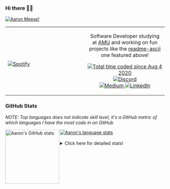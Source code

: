 ### Hi there 👋🏻
[![Aaron Meese!](https://user-images.githubusercontent.com/17814535/88975338-a2aabf00-d27f-11ea-963f-8a19608716b4.png)](https://github.com/ajmeese7/readme-ascii "README ASCII")

<!-- Modified from project here: https://github.com/novatorem/novatorem -->
<table width="100%"> 
  <tr>
  <td width="50%">
      
&nbsp; <br> [![Spotify](https://ajmeese7.vercel.app/api/spotify)](https://open.spotify.com/user/ajmeese)

  </td>
  <td width="50%">
    <p align="center">
    Software Developer studying at <a href="https://www.amu.apus.edu/">AMU</a> and working on fun 
    projects like the <a href="https://github.com/ajmeese7/readme-ascii">readme-ascii</a> one featured above!
    </p>
    <p align="center">
      <a href="https://wakatime.com/@f726891d-3b02-46cd-9b60-e8c59f9e2b14">
        <img src="https://wakatime.com/badge/user/f726891d-3b02-46cd-9b60-e8c59f9e2b14.svg" alt="Total time coded since Aug 4 2020" title="WakaTime" />
      </a>
      <a href="http://link.aaronmeese.com/discord">
        <img src="https://img.shields.io/badge/discord-ajmeese7%234835-369?style=flat-square&logo=discord&logoColor=white&color=purple" alt="Discord" title="Discord">
      </a>
      <br />
      <a href="https://link.aaronmeese.com/medium">
        <img src="https://img.shields.io/badge/medium-ajmeese7-1DB954?style=flat-square&logo=medium&logoColor=white" alt="Medium" title="Medium">
      </a>
      <a href="https://link.aaronmeese.com/linkedin">
        <img src="https://img.shields.io/badge/linkedIn-aaronmeese-1DB954?style=flat-square&logo=linkedin&logoColor=white&color=blue" alt="LinkedIn" title="LinkedIn">
      </a>
    </p>
  </td>

</table>

[//]: <> (The `&nbsp;` is to have Aphelion take up more space)

### GitHub Stats ###
*NOTE: Top languages does not indicate skill level, it's a GitHub metric of which languages I have the most code in on GitHub*

<a href="https://profile-summary-for-github.com/user/ajmeese7">
  <img align="left" height="170px" src="https://github-readme-stats.vercel.app/api?username=ajmeese7&show_icons=true&line_height=27&count_private=true&include_all_commits=true" alt="Aaron's GitHub stats"/>
  <img src="https://github-readme-stats.vercel.app/api/top-langs/?username=ajmeese7&hide_langs_below=5&layout=compact" alt="Aaron's language stats"/>
</a>

<br />
<br />
<details>
<summary>Click here for detailed stats!</summary>

### :zap: Recent Activity
<!--START_SECTION:activity-->
1. 💪 Opened PR [#5101](https://github.com/openemr/openemr/pull/5101) in [openemr/openemr](https://github.com/openemr/openemr)
2. ❌ Closed PR [#5091](https://github.com/openemr/openemr/pull/5091) in [openemr/openemr](https://github.com/openemr/openemr)
3. 🗣 Commented on [#5091](https://github.com/openemr/openemr/issues/5091) in [openemr/openemr](https://github.com/openemr/openemr)
4. 🗣 Commented on [#5091](https://github.com/openemr/openemr/issues/5091) in [openemr/openemr](https://github.com/openemr/openemr)
5. 🎉 Merged PR [#8](https://github.com/ajmeese7/where-temperature/pull/8) in [ajmeese7/where-temperature](https://github.com/ajmeese7/where-temperature)
<!--END_SECTION:activity-->

### 🧐 Waka Stats
<!--START_SECTION:waka-->
![Code Time](http://img.shields.io/badge/Code%20Time-938%20hrs%2046%20mins-blue)

**🐱 My GitHub Data** 

> 🏆 504 Contributions in the Year 2022
 > 
> 📦 356.8 kB Used in GitHub's Storage 
 > 
> 💼 Opted to Hire
 > 
> 📜 71 Public Repositories 
 > 
> 🔑 26 Private Repositories  
 > 
**I'm an Early 🐤** 

```text
🌞 Morning    267 commits    ██████░░░░░░░░░░░░░░░░░░░   25.36% 
🌆 Daytime    383 commits    █████████░░░░░░░░░░░░░░░░   36.37% 
🌃 Evening    390 commits    █████████░░░░░░░░░░░░░░░░   37.04% 
🌙 Night      13 commits     ░░░░░░░░░░░░░░░░░░░░░░░░░   1.23%

```
📅 **I'm Most Productive on Tuesday** 

```text
Monday       123 commits    ███░░░░░░░░░░░░░░░░░░░░░░   11.68% 
Tuesday      177 commits    ████░░░░░░░░░░░░░░░░░░░░░   16.81% 
Wednesday    134 commits    ███░░░░░░░░░░░░░░░░░░░░░░   12.73% 
Thursday     152 commits    ███░░░░░░░░░░░░░░░░░░░░░░   14.43% 
Friday       124 commits    ███░░░░░░░░░░░░░░░░░░░░░░   11.78% 
Saturday     169 commits    ████░░░░░░░░░░░░░░░░░░░░░   16.05% 
Sunday       174 commits    ████░░░░░░░░░░░░░░░░░░░░░   16.52%

```


📊 **This Week I Spent My Time On** 

```text
⌚︎ Time Zone: America/New_York

💬 Programming Languages: 
PHP                      6 hrs 47 mins       ██████░░░░░░░░░░░░░░░░░░░   25.46% 
Markdown                 5 hrs 26 mins       █████░░░░░░░░░░░░░░░░░░░░   20.41% 
JavaScript               4 hrs 29 mins       ████░░░░░░░░░░░░░░░░░░░░░   16.87% 
JSON                     2 hrs 54 mins       ██░░░░░░░░░░░░░░░░░░░░░░░   10.92% 
TypeScript               2 hrs 49 mins       ██░░░░░░░░░░░░░░░░░░░░░░░   10.58%

🐱‍💻 Projects: 
openemr                  8 hrs 14 mins       ███████░░░░░░░░░░░░░░░░░░   30.89% 
sleep-from-home          4 hrs 53 mins       ████░░░░░░░░░░░░░░░░░░░░░   18.34% 
Unknown Project          4 hrs 21 mins       ████░░░░░░░░░░░░░░░░░░░░░   16.33% 
meese.enterprises        3 hrs 26 mins       ███░░░░░░░░░░░░░░░░░░░░░░   12.93% 
my-homepage              2 hrs 30 mins       ██░░░░░░░░░░░░░░░░░░░░░░░   9.4%

```

**I Mostly Code in JavaScript** 

```text
JavaScript               32 repos            █████████████░░░░░░░░░░░░   51.61% 
HTML                     8 repos             ███░░░░░░░░░░░░░░░░░░░░░░   12.9% 
Java                     4 repos             █░░░░░░░░░░░░░░░░░░░░░░░░   6.45% 
Python                   4 repos             █░░░░░░░░░░░░░░░░░░░░░░░░   6.45% 
CSS                      3 repos             █░░░░░░░░░░░░░░░░░░░░░░░░   4.84%

```



 Last Updated on 08/04/2022 16:03:50 UTC
<!--END_SECTION:waka-->
</details>

